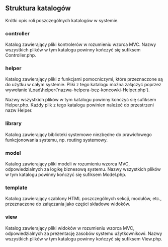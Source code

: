 
## Struktura katalogów

Krótki opis roli poszczególnych katalogów w systemie.

### controller

Katalog zawierający pliki kontrolerów w rozumieniu wzorca MVC. 
Nazwy wszystkich plików w tym katalogu powinny kończyć się sufiksem Controller.php.

### helper

Katalog zawierający pliki z funkcjami pomocniczymi, które przeznaczone są do użytku w całym systemie. Pliki z tego katalogu można załączyć poprzez wywołanie \Load\helper('nazwa-helpera-bez-koncowki-Helper.php').

Nazwy wszystkich plików w tym katalogu powinny kończyć się sufiksem Helper.php.
Każdy plik z tego katalogu powinien należeć do przestrzeni nazw Helper.

### library

Katalog zawierający biblioteki systemowe niezbędne do prawidłowego funkcjonowania systemu, np. routing systemowy.

### model

Katalog zawierający pliki modeli w rozumieniu wzorca MVC, odpowiedzialnych za logikę biznesową systemu.
Nazwy wszystkich plików w tym katalogu powinny kończyć się sufiksem Model.php.

### template

Katalog zawierający szablony HTML poszczególnych sekcji, modułów, etc., przeznaczone do załączania jako części składowe widoków.

### view

Katalog zawierający pliki widoków w rozumieniu wzorca MVC, odpowiedzialnych za prezentację zasobów systemu użytkownikowi.
Nazwy wszystkich plików w tym katalogu powinny kończyć się sufiksem View.php.